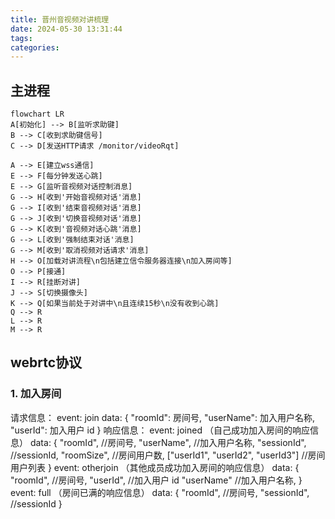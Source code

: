 ```yaml
---
title: 晋州音视频对讲梳理
date: 2024-05-30 13:31:44
tags:
categories:
---
```


## 主进程

```mermaid
flowchart LR
A[初始化] --> B[监听求助键]
B --> C[收到求助键信号]
C --> D[发送HTTP请求 /monitor/videoRqt]

A --> E[建立wss通信]
E --> F[每分钟发送心跳]
E --> G[监听音视频对话控制消息]
G --> H[收到'开始音视频对话'消息]
G --> I[收到'结束音视频对话'消息]
G --> J[收到'切换音视频对话'消息]
G --> K[收到'音视频对话心跳'消息]
G --> L[收到'强制结束对话'消息]
G --> M[收到'取消视频对话请求'消息]
H --> O[加载对讲流程\n包括建立信令服务器连接\n加入房间等]
O --> P[接通]
I --> R[挂断对讲]
J --> S[切换摄像头]
K --> Q[如果当前处于对讲中\n且连续15秒\n没有收到心跳]
Q --> R
L --> R
M --> R
```



## webrtc协议

### 1. 加入房间

请求信息： event: join data: { "roomId": 房间号, "userName": 加入用户名称, "userId": 加入用户 id } 响应信息： event: joined （自己成功加入房间的响应信息） data: { "roomId", //房间号, "userName", //加入用户名称, "sessionId", //sessionId, "roomSize", //房间用户数, ["userId1", "userId2", "userId3"] //房间用户列表 } event: otherjoin （其他成员成功加入房间的响应信息） data: { "roomId", //房间号, "userId", //加入用户 id "userName" //加入用户名称, } event: full （房间已满的响应信息） data: { "roomId", //房间号, "sessionId", //sessionId }


